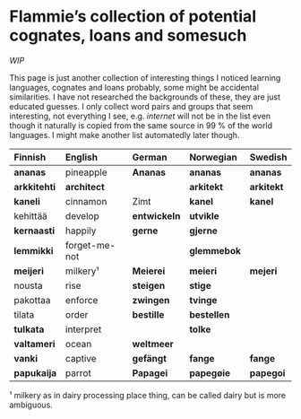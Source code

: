 # Flammie’s collection of potential cognates, loans and somesuch

*WIP*

This page is just another collection of interesting things I noticed learning
languages, cognates and loans probably, some might be accidental similarities.
I have not researched the backgrounds of these, they are just educated guesses.
I only collect word pairs and groups that seem interesting, not everything I
see, e.g. *internet* will not be in the list even though it naturally is
copied from the same source in 99 % of the world languages. I might make another
list automatedly later though.


| Finnish | English | German | Norwegian | Swedish |
| :------ | :------ | :----- | :-------- | :------ |
| **ananas** | pineapple | **Ananas** | **ananas** | **ananas** |
| **arkkitehti** | **architect** | | **arkitekt** | **arkitekt** |
| **kaneli** | cinnamon | Zimt | **kanel** | **kanel** |
| kehittää | develop | **entwickeln** | **utvikle** |
| **kernaasti** | happily | **gerne** | **gjerne** | |
| **lemmikki** | forget-me-not |  | **glemmebok** |  |
| **meijeri** | milkery¹ | **Meierei** | **meieri** | **mejeri** |
| nousta | rise | **steigen** | **stige** |
| pakottaa | enforce | **zwingen** | **tvinge** |
| tilata | order | **bestille** | **bestellen** |
| **tulkata** | interpret |  | **tolke** |
| **valtameri** | ocean | **weltmeer** | |
| **vanki** | captive | **gefängt** | **fange** | **fange** |
| **papukaija** | parrot | **Papagei** | **papegøie** | **papegoi** |

¹ milkery as in dairy processing place thing, can be called dairy but is more
ambiguous.


